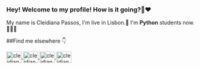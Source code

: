 ### Hey! Welcome to my profile! How is it going?👋❤

<!--
**Cleidianaa/Cleidianaa** is a ✨ _special_ ✨ repository because its `README.md` (this file) appears on your GitHub profile.

Here are some ideas to get you started:

- 🔭 I’m currently working on ...
- 🌱 I’m currently learning ...
- 👯 I’m looking to collaborate on ...
- 🤔 I’m looking for help with ...
- 💬 Ask me about ...
- 📫 How to reach me: ...
- 😄 Pronouns: ...
- ⚡ Fun fact: ...
-->

My name is Cleidiana Passos, I'm live in Lisbon.🏡 I'm **Python** students now. 👩‍👩‍💻

##Find me elsewhere 👇

<a href='https://www.linkedin.com/in/cleidiana-passos/' target='_blue'>
<img align='center' alt='cleidiana-linkedin' height='30' width='40' src='https://cdn.jsdelivr.net/gh/devicons/devicon/icons/linkedin/linkedin-original.svg'
style='max-width:100%;'>
</a>
<a href='https://www.instagram.com/cleidpassos/' target='_purple'>
<img align='center' alt='cleidiana-instagran' height='30' width='40' src='https://logodownload.org/wp-content/uploads/2017/04/instagram-logo-3.png'
style='max-width:100%;'>
</a>
<a href='https://www.facebook.com/cleidiana1/' target='_blue'>
<img align='center' alt='cleidiana-facebook' height='30' width='40' src='https://cdn.jsdelivr.net/gh/devicons/devicon/icons/facebook/facebook-original.svg'
style='max-width:100%;'>
</a>
<a href='https://www.youtube.com/channel/UCc2gj8sdyhA88AT5SHeAY4w' target='_red'>
<img align='center' alt='cleidiana-youtube' height='30' width='40' src='https://logodownload.org/wp-content/uploads/2014/10/youtube-logo-5-2.png'
style='max-width:100%;'>
</a>


  


